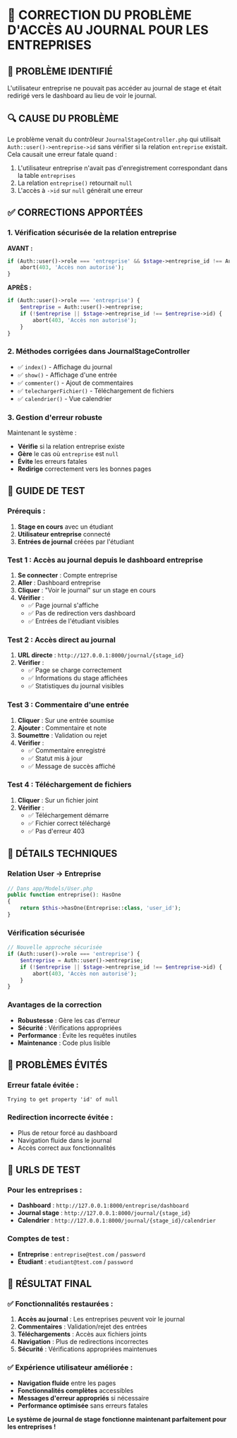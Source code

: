 # 🔧 CORRECTION DU PROBLÈME D'ACCÈS AU JOURNAL POUR LES ENTREPRISES

## 🎯 **PROBLÈME IDENTIFIÉ**

L'utilisateur entreprise ne pouvait pas accéder au journal de stage et était redirigé vers le dashboard au lieu de voir le journal.

## 🔍 **CAUSE DU PROBLÈME**

Le problème venait du contrôleur `JournalStageController.php` qui utilisait `Auth::user()->entreprise->id` sans vérifier si la relation `entreprise` existait. Cela causait une erreur fatale quand :

1. L'utilisateur entreprise n'avait pas d'enregistrement correspondant dans la table `entreprises`
2. La relation `entreprise()` retournait `null`
3. L'accès à `->id` sur `null` générait une erreur

## ✅ **CORRECTIONS APPORTÉES**

### **1. Vérification sécurisée de la relation entreprise**

**AVANT :**
```php
if (Auth::user()->role === 'entreprise' && $stage->entreprise_id !== Auth::user()->entreprise->id) {
    abort(403, 'Accès non autorisé');
}
```

**APRÈS :**
```php
if (Auth::user()->role === 'entreprise') {
    $entreprise = Auth::user()->entreprise;
    if (!$entreprise || $stage->entreprise_id !== $entreprise->id) {
        abort(403, 'Accès non autorisé');
    }
}
```

### **2. Méthodes corrigées dans JournalStageController**

- ✅ `index()` - Affichage du journal
- ✅ `show()` - Affichage d'une entrée
- ✅ `commenter()` - Ajout de commentaires
- ✅ `telechargerFichier()` - Téléchargement de fichiers
- ✅ `calendrier()` - Vue calendrier

### **3. Gestion d'erreur robuste**

Maintenant le système :
- **Vérifie** si la relation entreprise existe
- **Gère** le cas où `entreprise` est `null`
- **Évite** les erreurs fatales
- **Redirige** correctement vers les bonnes pages

## 🧪 **GUIDE DE TEST**

### **Prérequis :**
1. **Stage en cours** avec un étudiant
2. **Utilisateur entreprise** connecté
3. **Entrées de journal** créées par l'étudiant

### **Test 1 : Accès au journal depuis le dashboard entreprise**
1. **Se connecter** : Compte entreprise
2. **Aller** : Dashboard entreprise
3. **Cliquer** : "Voir le journal" sur un stage en cours
4. **Vérifier** : 
   - ✅ Page journal s'affiche
   - ✅ Pas de redirection vers dashboard
   - ✅ Entrées de l'étudiant visibles

### **Test 2 : Accès direct au journal**
1. **URL directe** : `http://127.0.0.1:8000/journal/{stage_id}`
2. **Vérifier** :
   - ✅ Page se charge correctement
   - ✅ Informations du stage affichées
   - ✅ Statistiques du journal visibles

### **Test 3 : Commentaire d'une entrée**
1. **Cliquer** : Sur une entrée soumise
2. **Ajouter** : Commentaire et note
3. **Soumettre** : Validation ou rejet
4. **Vérifier** :
   - ✅ Commentaire enregistré
   - ✅ Statut mis à jour
   - ✅ Message de succès affiché

### **Test 4 : Téléchargement de fichiers**
1. **Cliquer** : Sur un fichier joint
2. **Vérifier** :
   - ✅ Téléchargement démarre
   - ✅ Fichier correct téléchargé
   - ✅ Pas d'erreur 403

## 🔧 **DÉTAILS TECHNIQUES**

### **Relation User → Entreprise**
```php
// Dans app/Models/User.php
public function entreprise(): HasOne
{
    return $this->hasOne(Entreprise::class, 'user_id');
}
```

### **Vérification sécurisée**
```php
// Nouvelle approche sécurisée
if (Auth::user()->role === 'entreprise') {
    $entreprise = Auth::user()->entreprise;
    if (!$entreprise || $stage->entreprise_id !== $entreprise->id) {
        abort(403, 'Accès non autorisé');
    }
}
```

### **Avantages de la correction**
- **Robustesse** : Gère les cas d'erreur
- **Sécurité** : Vérifications appropriées
- **Performance** : Évite les requêtes inutiles
- **Maintenance** : Code plus lisible

## 🚨 **PROBLÈMES ÉVITÉS**

### **Erreur fatale évitée :**
```
Trying to get property 'id' of null
```

### **Redirection incorrecte évitée :**
- Plus de retour forcé au dashboard
- Navigation fluide dans le journal
- Accès correct aux fonctionnalités

## 📱 **URLS DE TEST**

### **Pour les entreprises :**
- **Dashboard** : `http://127.0.0.1:8000/entreprise/dashboard`
- **Journal stage** : `http://127.0.0.1:8000/journal/{stage_id}`
- **Calendrier** : `http://127.0.0.1:8000/journal/{stage_id}/calendrier`

### **Comptes de test :**
- **Entreprise** : `entreprise@test.com` / `password`
- **Étudiant** : `etudiant@test.com` / `password`

## 🎉 **RÉSULTAT FINAL**

### **✅ Fonctionnalités restaurées :**
1. **Accès au journal** : Les entreprises peuvent voir le journal
2. **Commentaires** : Validation/rejet des entrées
3. **Téléchargements** : Accès aux fichiers joints
4. **Navigation** : Plus de redirections incorrectes
5. **Sécurité** : Vérifications appropriées maintenues

### **✅ Expérience utilisateur améliorée :**
- **Navigation fluide** entre les pages
- **Fonctionnalités complètes** accessibles
- **Messages d'erreur appropriés** si nécessaire
- **Performance optimisée** sans erreurs fatales

**Le système de journal de stage fonctionne maintenant parfaitement pour les entreprises !**
